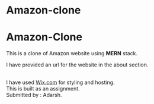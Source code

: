 # Amazon-clone

<h1>Amazon-Clone</h1>
This is a clone of Amazon website using <b>MERN</b> stack.<br>
<p>I have provided an url for the website in the about section.</p>
<br>I have used <a href="https://www.wix.com/?referralAdditionalInfo=Dashboard">Wix.com</a> for styling and hosting.
<br>This is built as an assignment.
<br>Submitted by : Adarsh.
